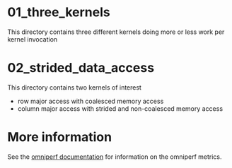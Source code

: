 # 01_three_kernels

This directory contains three different kernels doing more or less work per kernel invocation

# 02_strided_data_access

This directory contains two kernels of interest
- row major access with coalesced memory access
- column major access with strided and non-coalesced memory access

# More information

See the [omniperf documentation](https://rocm.github.io/omniperf/performance_model.html) for information on the omniperf metrics.
